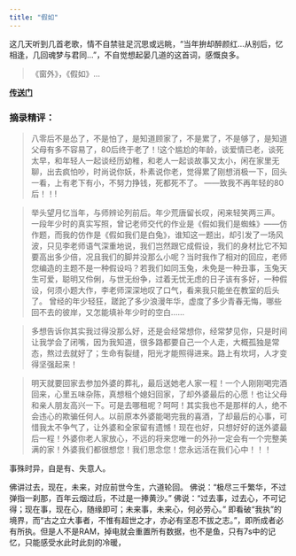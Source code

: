 ```yaml
---
title: "假如"
---
```



这几天听到几首老歌，情不自禁驻足沉思或远眺，“当年拚却醉颜红...从别后，忆相逢，几回魂梦与君同...”，不自觉想起晏几道的这首词，感慨良多。

>《窗外》，《假如》...

[**传送门**](https://music.163.com/#/song?id=1341454661)

### 摘录精评：

>八零后不是怂了，不是怕了，是知道顾家了，不是累了，不是够了，是知道父母有多不容易了，80后终于老了！!这个尴尬的年龄，谈爱情已老，谈死太早，和年轻人一起谈经历幼稚，和老人一起谈故事又太小，闲在家里无聊，出去疯怕吵，时尚说你妖，朴素说你老，觉得累了刚想消极一下，回头一看，上有老下有小，不努力挣钱，死都死不了。
——致我不再年轻的80后！！!

>举头望月忆当年，与师辨论列前后。年少荒唐留长叹，闲来轻笑两三声。
一段年少时的真实写照，曾记老师交代的作业是《假如我们是蜘蛛》——仿作题，而我的仿作是《假如我们是白兔》，谁知这一题出，却引发了一场风波，只见李老师语气深重地说，我们岂然跟它成假设，我们的身材比它不知要高出多少倍，况且我们的脚并没那么小呢？当时我作了相对的回应，老师您编造的主题不是一种假设吗？若我们如同玉兔，未免是一种丑事，玉兔天生可爱，聪明又伶俐，与世无纷争，过着无忧无虑的日子该有多好，一种假设，何须小题大作，李老师深深地叹了口气，看来我只能坐在教室的后头了。
曾经的年少轻狂，蹉跎了多少浪漫年华，虚度了多少青春无悔，哪些回不去的彼岸，又怎能填补年少时的空白……

>多想告诉你其实我过得没那么好，还是会经常想你，经常梦见你，只是时间让我学会了闭嘴，因为我知道，很多路都要自己一个人走，大概孤独是常态，熬过去就好了；生命有裂缝，阳光才能照得进来。路上有坎坷，人才变得坚强起来！


>明天就要回家去参加外婆的葬礼，最后送她老人家一程！一个人刚刚喝完酒回来，心里五味杂陈，真想租个媳妇回家，了却外婆最后的心愿！也让父母和亲人朋友高兴一下。可是去哪租呢？呵呵！其实我也不是那样的人，绝不会违心的欺骗任何人。以前原本外婆能喝完我的喜酒，了却最后的心事，可惜我太不争气了，让外婆和全家留有遗憾！现在也好，只想好好的送外婆最后一程！外婆你老人家放心，不远的将来您唯一的外孙一定会有一个完整美满的家！外婆我们都很想您！我们思念您！您永远活在我们心中！！！


事殊时异，自是有、失意人。

<p>佛讲过去，现在，未来，对应前世今生，六道轮回。 佛说：“极尽三千繁华，不过弹指一刹那，百年云烟过后，不过是一捧黄沙。” 佛说：“过去事，过去心，不可记得；现在事，现在心，随缘即可；未来事，未来心，何必劳心。” 即看破“我执”的境界，而“古之立大事者，不惟有超世之才，亦必有坚忍不拔之志。”，即所成者必有所执。但是人不是RAM，掉电就会重置所有数据，也不是鱼，只有7s中的记忆，只能感受水此时此刻的冷暖，</p>
